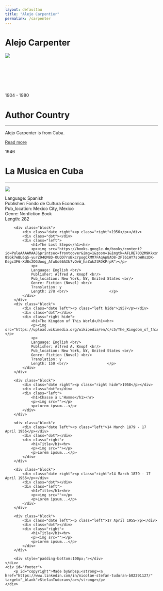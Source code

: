 ```yaml
---
layout: defaultau
title: "Alejo Carpentier"
permalink: /carpenter
---
```

<!-- partial:index.partial.html -->
<div class="content">
    <h1>Alejo Carpenter</h1>
    <div class="quote">
        <div><img src="https://encrypted-tbn0.gstatic.com/images?q=tbn:ANd9GcQEfelPBX5TvzMEFO7AATsknHvbPHMyMM2ERAGCCpCqkTpDo-ELzAfk70dMbUEH8Oz6Qcc&usqp=CAU" class="logo"></div>
    </div>
    <div class="timeline">
        <div style="padding-bottom:100px;"></div>
        <div class="block">
            <div class="date right"><p class="right"> 1904 - 1980 </p></div>
            <div class="dot"></div>
            <div class="left first">
                <h1>Author Country</h1><hr>
            <p> Alejo Carpenter is from Cuba.</p>
                <a href="https://en.wikipedia.org/wiki/Alejo_Carpentier" target="_blank">Read more</a>
            </div>
        </div>
        <div class="block">
            <div class="date left"><p class="left">1946</p></div>
            <div class="dot"></div>
            <div class="right">
                <h1>La Musica en Cuba</h1><hr>
                <p><img src="https://images-na.ssl-images-amazon.com/images/I/41sVg0ngcML._SX373_BO1,204,203,200_.jpg"></p>
                <p>
                Language: Spanish <br/>
                Publisher: Fondo de Cultura Economica. <br/>
                Pub_location: Mexico City, Mexico <br/>
                Genre: Nonfiction Book <br/>
                Length: 282 <br/>                </p>
            </div>
        </div>

        <div class="block">
            <div class="date right"><p class="right">1956</p></div>
            <div class="dot"></div>
            <div class="left">
                <h1>The Lost Steps</h1><hr>
                <p><img src="https://books.google.dm/books/content?id=PuleAAAAMAAJ&printsec=frontcover&img=1&zoom=1&imgtk=AFLRE7032M9KkxsfJVmN-8SGk7eBL6qS-yurZ94QM8D-OUQD7rsBkcrpogCXMM7FAqAp8AO8-2Fl61HY7sbWRszDK-Ksgc3F6-XU8s2OGUoog_AfwUo66AIk7vOvW_haZukZtROKPrpR"></p>
                <p>
                Language: English <br/>
                Publisher: Alfred A. Knopf <br/>
                Pub_location: New York, NY, United States <br/>
                Genre: Fiction (Novel) <br/>
                Translation: y
                Length: 278 <br/>                   </p>
            </div>
        </div>
        <div class="block">
            <div class="date left"><p class="left hide">1957</p></div>
            <div class="dot"></div>
            <div class="right hide">
                <h1>The Kingdom of This World</h1><hr>
                <p><img src="https://upload.wikimedia.org/wikipedia/en/c/c5/The_Kingdom_of_this_World_Eng_1st_Ed.jpg"></p>
                <p>
                Language: English <br/>
                Publisher: Alfred A. Knopf <br/>
                Pub_location: New York, NY, United States <br/>
                Genre: Fiction (Novel) <br/>
                Translation: y
                Length: 150 <br/>                  </p>
            </div>
        </div>

        <div class="block">
            <div class="date right"><p class="right hide">1958</p></div>
            <div class="dot"></div>
            <div class="left">
                <h1>Chasse à L'Homme</h1><hr>
                <p><img src=""></p>
                <p>Lorem ipsum...</p>
            </div>
        </div>

        <div class="block">
            <div class="date left"><p class="left">14 March 1879 - 17 April 1955</p></div>
            <div class="dot"></div>
            <div class="right">
                <h1>Title</h1><hr>
                <p><img src=""></p>
                <p>Lorem ipsum...</p>
            </div>
        </div>

        <div class="block">
            <div class="date right"><p class="right">14 March 1879 - 17 April 1955</p></div>
            <div class="dot"></div>
            <div class="left">
                <h1>Title</h1><hr>
                <p><img src=""></p>
                <p>Lorem ipsum...</p>
            </div>
        </div>

        <div class="block">
            <div class="date left"><p class="left">17 April 1955</p></div>
            <div class="dot"></div>
            <div class="right">
                <h1>Title</h1><hr>
                <p><img src=""></p>
                <p>Lorem ipsum...</p>
            </div>
        </div>

        <div style="padding-bottom:100px;"></div>
    </div>
    <div id="footer">
        <p id="copyright">Made by&nbsp;<strong><a href="https://www.linkedin.com/in/nicolae-stefan-tudoran-b02291127/" target="_blank">StefanTudoran</a></strong></p>
    </div>
</div>
<!-- partial -->
  <script src='https://cdnjs.cloudflare.com/ajax/libs/jquery/3.1.1/jquery.min.js'></script><script  src="assets/js/authorscript.js"></script>
</body>